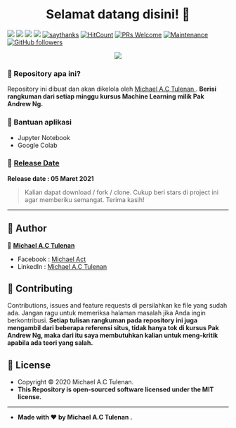 <h1 align="center">Selamat datang disini! 👋</h1>



[![](https://img.shields.io/github/issues/michael-act/Machine-Learning-AndrewNG?style=flat-square)](https://img.shields.io/github/issues/michael-act/Machine-Learning-AndrewNG?style=flat-square) ![](https://img.shields.io/github/stars/michael-act/Machine-Learning-AndrewNG?style=flat-square)
![](https://img.shields.io/github/forks/michael-act/Machine-Learning-AndrewNG?style=flat-square) ![](https://img.shields.io/github/license/michael-act/Machine-Learning-AndrewNG?style=flat-square) [![saythanks](https://img.shields.io/badge/say-thanks-ff69b4.svg?style=flat-square)](https://saythanks.io/to/zaidanline67%40gmail.com) [![HitCount](http://hits.dwyl.com/michael-act/https://github.com/michael-act/Machine-Learning-AndrewNG.svg)](http://hits.dwyl.com/michael-act/https://github.com/michael-act/Machine-Learning-AndrewNG)  [![PRs Welcome](https://img.shields.io/badge/PRs-welcome-brightgreen.svg?style=flat-square)](http://makeapullrequest.com) [![Maintenance](https://img.shields.io/badge/Maintained%3F-yes-green.svg?style=flat-square)](https://GitHub.com/Naereen/StrapDown.js/graphs/commit-activity) [![GitHub followers](https://img.shields.io/github/followers/michael-act.svg?style=flat-square&label=Followers&maxAge=2592000)](https://github.com/michael-act?tab=followers)

<p align="center">
	
<img align="center" src="http://ForTheBadge.com/images/badges/built-with-love.svg">

</p>

### 🤔 Repository apa ini?
Repository ini dibuat dan akan dikelola oleh <a href="https://github.com/michael-act"> Michael A.C Tulenan </a>. **Berisi rangkuman dari setiap minggu kursus Machine Learning milik Pak Andrew Ng.**

### 🤖 Bantuan aplikasi
- Jupyter Notebook
- Google Colab

### 📆 <a href="http://syauqi.js.org/">Release Date</a>
**Release date : 05 Maret 2021**
> Kalian dapat download / fork / clone. Cukup beri stars di project ini agar memberiku semangat. Terima kasih!

------------

## 🧑 Author

👤 <a href="https://www.facebook.com/michael.actt"> **Michael A.C Tulenan**</a>
- Facebook : <a href="https://www.facebook.com/michael.actt"> Michael Act</a>
- LinkedIn : <a href="https://www.linkedin.com/in/michael-act/"> Michael A.C Tulenan</a>

## 🤝 Contributing
Contributions, issues and feature requests di persilahkan ke file yang sudah ada.
Jangan ragu untuk memeriksa halaman masalah jika Anda ingin berkontribusi. **Setiap tulisan rangkuman pada repository ini juga mengambil dari beberapa referensi situs, tidak hanya tok di kursus Pak Andrew Ng, maka dari itu saya membutuhkan kalian untuk meng-kritik apabila ada teori yang salah.**


## 📝 License
- Copyright © 2020 Michael A.C Tulenan.
- **This Repository is open-sourced software licensed under the MIT license.**

------------

- **Made with ❤️ by Michael A.C Tulenan .**
